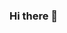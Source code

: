 ### Hi there 👋

<!--
I am ✨ Md. Raihanul Islam ✨ a Full Stack Web Application Developer from  Bangladesh <img src="assets/bangladesh.png" width="18"/>.

Here are some ideas to get you started:

- 🔭 I’m currently working on Javascript, ReactJS, NextJS, NodeJS, Laravel
- 🌱 I’m currently learning Strapy, Docker, Cloud run
- 📫 How to reach me: <a href="https://mdraihan.netlify.app/">Explore Me</a>
- 😄 Pronouns: ...
- ⚡ Fun fact: ...
-->
